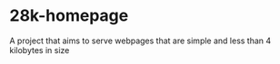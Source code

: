 # 28k-homepage
A project that aims to serve webpages that are simple and less than 4 kilobytes in size
